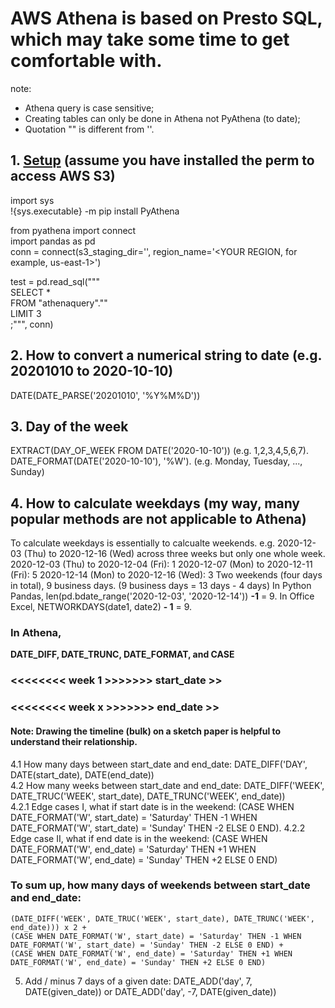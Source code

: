 # AWS Athena is based on Presto SQL, which may take some time to get comfortable with. 
note: 
- Athena query is case sensitive; 
- Creating tables can only be done in Athena not PyAthena (to date); 
- Quotation "" is different from ''.

## 1. [Setup](https://aws.amazon.com/blogs/machine-learning/run-sql-queries-from-your-sagemaker-notebooks-using-amazon-athena/) (assume you have installed the perm to access AWS S3)   
import sys  
!{sys.executable} -m pip install PyAthena  

from pyathena import connect  
import pandas as pd  
conn = connect(s3_staging_dir='<ATHENA QUERY RESULTS LOCATION>',  region_name='<YOUR REGION, for example, us-east-1>')  

test = pd.read_sql("""  
SELECT *  
FROM "athenaquery"."<YOUR TABLE NAME>"  
LIMIT 3  
;""", conn)  
  
## 2. How to convert a numerical string to date (e.g. 20201010 to 2020-10-10)  
   DATE(DATE_PARSE('20201010', '%Y%M%D'))  
   
## 3. Day of the week
EXTRACT(DAY_OF_WEEK FROM DATE('2020-10-10'))     (e.g. 1,2,3,4,5,6,7). 
DATE_FORMAT(DATE('2020-10-10'), '%W').   (e.g. Monday, Tuesday, ..., Sunday)

## 4. How to calculate weekdays (my way, many popular methods are not applicable to Athena) 
To calculate weekdays is essentially to calcualte weekends.
e.g. 2020-12-03 (Thu) to 2020-12-16 (Wed) across three weeks but only one whole week.
2020-12-03 (Thu) to 2020-12-04 (Fri): 1
2020-12-07 (Mon) to 2020-12-11 (Fri): 5
2020-12-14 (Mon) to 2020-12-16 (Wed): 3
Two weekends (four days in total), 9 business days. (9 business days = 13 days - 4 days)
In Python Pandas, len(pd.bdate_range('2020-12-03', '2020-12-14')) **-1** = 9. 
In Office Excel, NETWORKDAYS(date1, date2) **- 1** = 9. 

### In Athena,
**DATE_DIFF, DATE_TRUNC, DATE_FORMAT, and CASE**  

### <<<<<<<< week 1 >>>>>>> start_date >>
### <<<<<<<< week x >>>>>>> end_date >>
#### Note: Drawing the timeline (bulk) on a sketch paper is helpful to understand their relationship.

4.1 How many days between start_date and end_date: DATE_DIFF('DAY', DATE(start_date), DATE(end_date))  
4.2 How many weeks between start_date and end_date: DATE_DIFF('WEEK', DATE_TRUC('WEEK', start_date), DATE_TRUNC('WEEK', end_date))  
4.2.1 Edge cases I, what if start date is in the weekend: (CASE WHEN DATE_FORMAT('W', start_date) = 'Saturday' THEN -1 WHEN DATE_FORMAT('W', start_date) = 'Sunday' THEN -2 ELSE 0 END). 
4.2.2 Edge case II, what if end date is in the weekend: (CASE WHEN DATE_FORMAT('W', end_date) = 'Saturday' THEN +1 WHEN DATE_FORMAT('W', end_date) = 'Sunday' THEN +2 ELSE 0 END)    

### To sum up, how many days of weekends between start_date and end_date:    
    (DATE_DIFF('WEEK', DATE_TRUC('WEEK', start_date), DATE_TRUNC('WEEK', end_date))) x 2 + 
    (CASE WHEN DATE_FORMAT('W', start_date) = 'Saturday' THEN -1 WHEN DATE_FORMAT('W', start_date) = 'Sunday' THEN -2 ELSE 0 END) +  
    (CASE WHEN DATE_FORMAT('W', end_date) = 'Saturday' THEN +1 WHEN DATE_FORMAT('W', end_date) = 'Sunday' THEN +2 ELSE 0 END)  

5. Add / minus 7 days of a given date: DATE_ADD('day', 7, DATE(given_date)) or DATE_ADD('day', -7, DATE(given_date))
